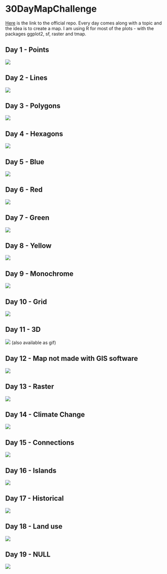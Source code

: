 # 30DayMapChallenge

[Here](https://github.com/tjukanovt/30DayMapChallenge) is the link to the official repo. Every day comes along with a topic and the idea is to create a map.
I am using R for most of the plots - with the packages ggplot2, sf, raster and tmap.

## Day 1 - Points

![](Day01_Points/Chile_earthquakes.png)

## Day 2 - Lines 

![](Day02_Lines/Rplot.png)

## Day 3 - Polygons

![](Day03_Polygons/agua.png)

## Day 4 - Hexagons

![](Day04_Hexagons/results.png)

## Day 5 - Blue

![](Day05_Blue/lakes.png)

## Day 6 - Red

![](Day06_Red/plot.png)

## Day 7 - Green

![](Day07_Green/plot.png)

## Day 8 - Yellow

![](Day08_Yellow/plot.png)

## Day 9 - Monochrome

![](Day09_Monochrome/plot.png)

## Day 10 - Grid

![](Day10_Grid/plot.png)

## Day 11 - 3D

![](Day11_3D/plot.png)
(also available as gif)

## Day 12 - Map not made with GIS software

![](Day12_NotGIS/plot.jpg)

## Day 13 - Raster

![](Day13_Raster/plot_germany.png)

## Day 14 - Climate Change

![](Day14_ClimateChange/plot.png)

## Day 15 - Connections

![](Day15_Connections/plot.png)

## Day 16 - Islands

![](Day16_Islands/plot.png)

## Day 17 - Historical

![](Day17_Historical/plot.png)

## Day 18 - Land use

![](Day18_LandUse/plot.png)

## Day 19 - NULL

![](Day19_NULL/plot.png)
